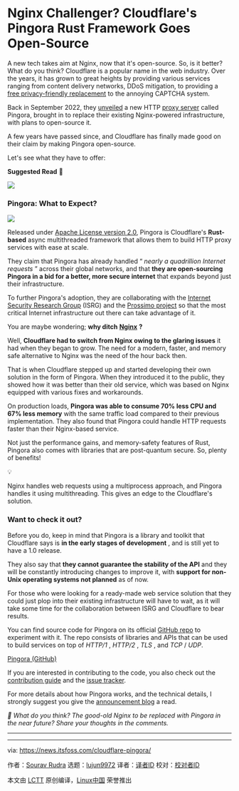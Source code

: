 [#]: subject: "Nginx Challenger? Cloudflare's Pingora Rust Framework Goes Open-Source"
[#]: via: "https://news.itsfoss.com/cloudflare-pingora/"
[#]: author: "Sourav Rudra https://news.itsfoss.com/author/sourav/"
[#]: collector: "lujun9972/lctt-scripts-1705972010"
[#]: translator: " "
[#]: reviewer: " "
[#]: publisher: " "
[#]: url: " "

Nginx Challenger? Cloudflare's Pingora Rust Framework Goes Open-Source
======
A new tech takes aim at Nginx, now that it's open-source. So, is it
better? What do you think?
Cloudflare is a popular name in the web industry. Over the years, it has grown to great heights by providing various services ranging from content delivery networks, DDoS mitigation, to providing a [free privacy-friendly replacement][1] to the annoying CAPTCHA system.

Back in September 2022, they [unveiled][2] a new HTTP [proxy server][3] called Pingora, brought in to replace their existing Nginx-powered infrastructure, with plans to open-source it.

A few years have passed since, and Cloudflare has finally made good on their claim by making Pingora open-source.

Let's see what they have to offer:

**Suggested Read** 📖

![][4]

### Pingora: What to Expect?

![][5]

Released under [Apache License version 2.0][6], Pingora is Cloudflare's **Rust-based** async multithreaded framework that allows them to build HTTP proxy services with ease at scale.

They claim that Pingora has already handled “ _nearly a quadrillion Internet requests_ ” across their global networks, and that **they are open-sourcing Pingora in a bid for a better, more secure internet** that expands beyond just their infrastructure.

To further Pingora's adoption, they are collaborating with the [Internet Security Research Group][7] (ISRG) and the [Prossimo project][8] so that the most critical Internet infrastructure out there can take advantage of it.

You are maybe wondering; **why ditch** [**Nginx**][9] **?**

Well, **Cloudflare had to switch from Nginx owing to the glaring issues** it had when they began to grow. The need for a modern, faster, and memory safe alternative to Nginx was the need of the hour back then.

That is when Cloudflare stepped up and started developing their own solution in the form of Pingora. When they introduced it to the public, they showed how it was better than their old service, which was based on Nginx equipped with various fixes and workarounds.

On production loads, **Pingora was able to consume 70% less CPU and 67% less memory** with the same traffic load compared to their previous implementation. They also found that Pingora could handle HTTP requests faster than their Nginx-based service.

Not just the performance gains, and memory-safety features of Rust, Pingora also comes with libraries that are post-quantum secure. So, plenty of benefits!

💡

Nginx handles web requests using a multiprocess approach, and Pingora handles it using multithreading. This gives an edge to the Cloudflare's solution.

### Want to check it out?

Before you do, keep in mind that Pingora is a library and toolkit that Cloudflare says is **in the early stages of development** , and is still yet to have a 1.0 release.

They also say that **they cannot guarantee the stability of the API** and they will be constantly introducing changes to improve it, with **support for non-Unix operating systems not planned** as of now.

For those who were looking for a ready-made web service solution that they could just plop into their existing infrastructure will have to wait, as it will take some time for the collaboration between ISRG and Cloudflare to bear results.

You can find source code for Pingora on its official [GitHub repo][10] to experiment with it. The repo consists of libraries and APIs that can be used to build services on top of _HTTP/1_ , _HTTP/2_ , _TLS_ , and _TCP_ / _UDP_.

[Pingora (GitHub)][10]

If you are interested in contributing to the code, you also check out the [contribution guide][11] and the [issue tracker][12].

For more details about how Pingora works, and the technical details, I strongly suggest you give the [announcement blog][13] a read.

_💬 What do you think? The good-old Nginx to be replaced with Pingora in the near future? Share your thoughts in the comments._

* * *

--------------------------------------------------------------------------------

via: https://news.itsfoss.com/cloudflare-pingora/

作者：[Sourav Rudra][a]
选题：[lujun9972][b]
译者：[译者ID](https://github.com/译者ID)
校对：[校对者ID](https://github.com/校对者ID)

本文由 [LCTT](https://github.com/LCTT/TranslateProject) 原创编译，[Linux中国](https://linux.cn/) 荣誉推出

[a]: https://news.itsfoss.com/author/sourav/
[b]: https://github.com/lujun9972
[1]: https://news.itsfoss.com/cloudflare-captcha-replacement/
[2]: https://blog.cloudflare.com/how-we-built-pingora-the-proxy-that-connects-cloudflare-to-the-internet/
[3]: https://en.wikipedia.org/wiki/Proxy_server
[4]: https://news.itsfoss.com/content/images/size/w256h256/2022/08/android-chrome-192x192.png
[5]: https://news.itsfoss.com/content/images/2024/02/Pingora_Banner.jpg
[6]: https://www.apache.org/licenses/LICENSE-2.0
[7]: https://www.abetterinternet.org/
[8]: https://www.memorysafety.org/
[9]: https://www.nginx.com/
[10]: https://github.com/cloudflare/pingora
[11]: https://github.com/cloudflare/pingora/blob/main/.github/CONTRIBUTING.md
[12]: https://github.com/cloudflare/pingora/issues
[13]: https://blog.cloudflare.com/pingora-open-source
